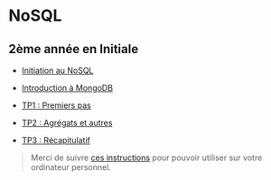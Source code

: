 # NoSQL

## 2ème année en Initiale


<!--
10 séances de 1h30 / groupe : 2 groupes

1. Présentation NoSQL
2. Présentation MongoDB
3. Intro utilisation MongoDB (créer une base, insérer 2/3 documents, importer des données json simple)
4. Python accès à MongoDB + Import données un peu sérieures + restriction et projection + distinct
5. Evaluation sur TP noté
6. Agrégat : $group, $sort, $limit
7. Agrégat : $project, $match
8. Agrégat : $unwind
9. Agrégat : $lookup
10. Evaluation sur TP noté
-->

- [Initiation au NoSQL](https://docs.google.com/presentation/d/e/2PACX-1vQbcPbGBUb6IoRmdSm1qhHDf0U6o4_Qjp1tXiX8T3pRq9DJ-aud4afUewsfPbD72b4P0FoukeePVkvH/pub?start=false&loop=false&delayms=3000)
- [Introduction à MongoDB](seance2-slides.html)

- [TP1 : Premiers pas](tp1)
- [TP2 : Agrégats et autres](tp2)
- [TP3 : Récapitulatif](tp3)

<!--
- [TP4 : Mongo dans R](tp4)
- [TP5 : Dashboard dans R sur données dans MongoDB](tp5)

- [TP6 : Explicatifs sur la correction](tp6.html)
  - [Fichiers source](dashboard.zip)
-->

> Merci de suivre [ces instructions](../infos-mongo) pour pouvoir utiliser sur votre ordinateur personnel.

